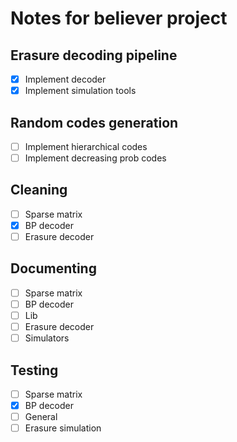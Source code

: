 # Notes for believer project

## Erasure decoding pipeline
- [x] Implement decoder
- [x] Implement simulation tools

## Random codes generation
- [ ] Implement hierarchical codes
- [ ] Implement decreasing prob codes

## Cleaning
- [ ] Sparse matrix
- [x] BP decoder
- [ ] Erasure decoder

## Documenting
- [ ] Sparse matrix
- [ ] BP decoder
- [ ] Lib
- [ ] Erasure decoder
- [ ] Simulators

## Testing
- [ ] Sparse matrix
- [x] BP decoder
- [ ] General
- [ ] Erasure simulation